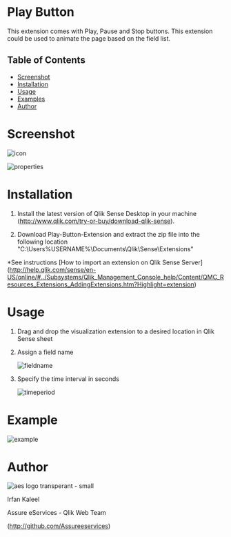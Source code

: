 # Play Button

This extension comes with Play, Pause and Stop buttons. This extension could be used to animate the page based on the field list.  

## Table of Contents
* [Screenshot](#screenshot)
* [Installation](#installation)
* [Usage](#usage)
* [Examples](#Examples)
* [Author](#author)



# Screenshot

![icon](https://user-images.githubusercontent.com/18327523/33881766-d80fbf3e-df5b-11e7-9549-c3cd37120854.png)

 ![properties](https://user-images.githubusercontent.com/18327523/33881855-2a918da0-df5c-11e7-9cce-25e51c716e8d.png)


# Installation

1. Install the latest version of Qlik Sense Desktop in your machine (http://www.qlik.com/try-or-buy/download-qlik-sense).

2. Download Play-Button-Extension and extract the zip file into the following location "C:\Users\%USERNAME%\Documents\Qlik\Sense\Extensions\"

*See instructions 
[How to import an extension on Qlik Sense Server]
(http://help.qlik.com/sense/en-US/online/#../Subsystems/Qlik_Management_Console_help/Content/QMC_Resources_Extensions_AddingExtensions.htm?Highlight=extension)

# Usage

1. Drag and drop the visualization extension to a desired location in Qlik Sense sheet  
2. Assign a field name

   ![fieldname](https://user-images.githubusercontent.com/18327523/33880302-3d319496-df57-11e7-92bc-d74cff018c25.png) 

3. Specify the time interval in seconds
	
     ![timeperiod](https://user-images.githubusercontent.com/18327523/33880332-50a24fd4-df57-11e7-808c-f59140c0706e.png)

 
# Example
 
 ![example](https://user-images.githubusercontent.com/18327523/33889204-680bc29a-df75-11e7-9565-bcbd99b9b6e0.gif)
	
# Author

![aes logo transperant - small](https://cloud.githubusercontent.com/assets/18327523/14427159/d6e64e9c-0010-11e6-9532-d4682e9ea0a0.png)

Irfan Kaleel

Assure eServices - Qlik Web Team
 
(http://github.com/Assureeservices)

